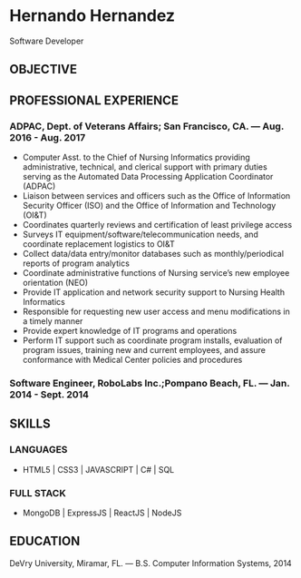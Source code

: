 # Hernando Hernandez 
Software Developer

## OBJECTIVE 

## PROFESSIONAL EXPERIENCE
### ADPAC, Dept. of Veterans Affairs; San Francisco, CA. — Aug. 2016 - Aug. 2017
- Computer Asst. to the Chief of Nursing Informatics providing administrative, technical, and clerical support with primary duties serving as the Automated Data Processing Application Coordinator (ADPAC)
- Liaison between services and officers such as the Office of Information Security Officer (ISO) and the Office of Information and Technology (OI&T)
- Coordinates quarterly reviews and certification of least privilege access
- Surveys IT equipment/software/telecommunication needs, and coordinate replacement logistics to OI&T
- Collect data/data entry/monitor databases such as monthly/periodical reports of program analytics
- Coordinate administrative functions of Nursing service’s new employee orientation (NEO)
- Provide IT application and network security support to Nursing Health Informatics
- Responsible for requesting new user access and menu modifications in a timely manner
- Provide expert knowledge of IT programs and operations
- Perform IT support such as coordinate program installs, evaluation of program issues, training new and current employees, and assure conformance with Medical Center policies and procedures
### Software Engineer, RoboLabs Inc.;Pompano Beach, FL. — Jan. 2014 - Sept. 2014


## SKILLS
### LANGUAGES
- HTML5 | CSS3 | JAVASCRIPT | C# | SQL

### FULL STACK
- MongoDB | ExpressJS | ReactJS | NodeJS

## EDUCATION
DeVry University, Miramar, FL. — B.S. Computer Information Systems, 2014
